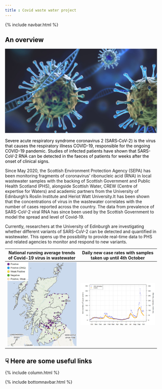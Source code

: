 ```yaml
---
title : Covid waste water project
---
```

{% include navbar.html %}

## <span style="color: black;"> An overview </span>

![This is an image](covid%20virus%202.jpg)

<span style="color: black;"> Severe acute respiratory syndrome coronavirus 2 (SARS‑CoV‑2) is the virus that causes the respiratory illness COVID-19, responsible for the ongoing COVID-19 pandemic.
Studies of infected patients have shown that SARS-CoV-2 RNA can be detected in the faeces of patients for weeks after the onset of clinical signs.

Since May 2020, the Scottish Environment Protection Agency (SEPA) has been monitoring fragments of coronavirus’ ribonucleic acid (RNA) in local wastewater samples with the backing of Scottish Government and Public Health Scotland (PHS), alongside Scottish Water, CREW (Centre of expertise for Waters) and academic partners from the University of Edinburgh’s Roslin Institute and Heriot Watt University.It has been shown that the concentrations of virus in the wastewater correlates with the number of cases reported across the country. The data from prevalence of SARS-CoV-2 viral RNA has since been used by the Scottish Government to model the spread and level of Covid-19.

Currently, researchers at the University of Edinburgh are investigating whether different variants of SARS-CoV-2 can be detected and quantified in wastewater. This opens up the possibility to provide real-time data to PHS and related agencies to monitor and respond to new variants. 


 
 |National running average trends of Covid-19 virus in wastewater |Daily new case rates with samples taken up until 4th October|
 |:-:|:-:|
 |![First Image](20211011%20Scotland%20map%20covid%20cases%20WW.jpg)|![Second Image](20211011%20average%20trends%20in%20WW-%20modelling%20the%20epidemic%20issue%2072.jpg)|

## <span style="color: black;"> <span>&#9759;</span> Here are some useful links </span>

{% include column.html %}



{% include bottomnavbar.html %}


